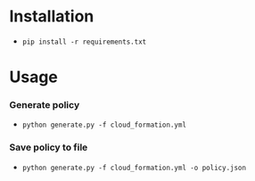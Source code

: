 # Installation

* `pip install -r requirements.txt`

# Usage

### Generate policy
* `python generate.py -f cloud_formation.yml`

### Save policy to file
* `python generate.py -f cloud_formation.yml -o policy.json`